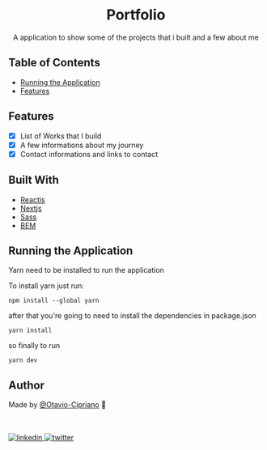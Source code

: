 <p align="center">

<h1 align="center"> Portfolio </h1>

<p align="center">A application to show some of the projects that i built and a few about me</p>

## Table of Contents

- [Running the Application](#running-the-application)
- [Features](#features)

## Features

- [x] List of Works that I build
- [x] A few informations about my journey 
- [x] Contact informations and links to contact 

## Built With

- [Reactjs](https://pt-br.reactjs.org/)
- [Nextjs](https://nextjs.org/)
- [Sass](https://sass-lang.com/)
- [BEM](http://getbem.com/)


## Running the Application

Yarn need to be installed to run the application

To install yarn just run:

```
npm install --global yarn
```
after that you're going to need to install the dependencies in package.json

```
yarn install
```

so finally to run

```
yarn dev
```

## Author

Made by [@Otavio-Cipriano](https://github.com/Otavio-Cipriano) 🤖

<br/>
<br/>

<a href="https://www.linkedin.com/in/otaviocipriano/">
<img src="https://img.shields.io/badge/LinkedIn-0077B5?style=for-the-badge&logo=linkedin&logoColor=white" alt="linkedin"/>
</a>
<a href="https://twitter.com/otaviodv">
<img src="https://img.shields.io/badge/Twitter-1DA1F2?style=for-the-badge&logo=twitter&logoColor=white" alt="twitter"/>
</a>
